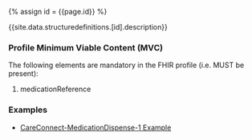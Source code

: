 
{% assign id = {{page.id}} %}

{{site.data.structuredefinitions.[id].description}}

### Profile Minimum Viable Content (MVC) ###

The following elements are mandatory in the FHIR profile (i.e. MUST be present):

1.	medicationReference

### Examples ###

- [CareConnect-MedicationDispense-1 Example](CareConnect-MedicationDispense-Example-1.html)
